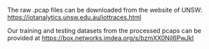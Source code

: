 The raw .pcap files can be downloaded from the website of UNSW: https://iotanalytics.unsw.edu.au/iottraces.html

Our training and testing datasets from the processed pcaps can be provided at https://box.networks.imdea.org/s/bzmXX0NjI6PwJkI

